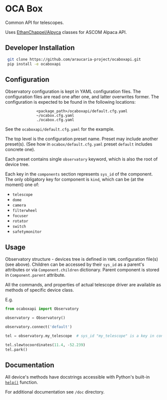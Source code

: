 # OCA Box
Common API for telescopes.

Uses [EthanChappel/Alpyca](https://github.com/araucaria-project/ocabox) classes for
ASCOM Alpaca API.

## Developer Installation
```bash
 git clone https://github.com/araucaria-project/ocaboxapi.git
 pip install -e ocaboxapi
```

## Configuration
Observatory configuration is kept in YAML configuration files. 
The configuration files are read one after one, and latter overwrites former.
The configuration is expected to be found in the following locations:
```
              <package_path>/ocaboxapi/default.cfg.yaml
              ~/ocabox.cfg.yaml
              ./ocabox.cfg.yaml
```

See the `ocaboxapi/default.cfg.yaml` for the example.

The top level is the configuration preset name. Preset may include another preset(s).
(See how in `ocabox/default.cfg.yaml` preset `default` includes concrete one).

Each preset contains single `observatory` keyword, which is also the root of device tree.

Each key in the `components` section represents `sys_id` of the component. The only obligatory
key for component is `kind`, which can be (at the moment) one of:
* `telescope`
* `dome`
* `camera`
* `filterwheel`
* `focuser`
* `rotator`
* `switch`
* `safetymonitor`


## Usage
Observatory structure - devices tree is defined in `YAML` configuration file(s) (see above).
Children can be accessed by their `sys_id` as a parent's attributes or via ```Component.children```
dictionary. Parent component is stored in  ```Component.parent``` attribute.

All the commands, and properties of actual telescope driver are available as methods of specific
device class.

E.g.
```python
from ocaboxapi import Observatory

observatory = Observatory()

observatory.connect('default')

tel = observatory.my_telescope  # sys_id "my_telescope" is a key in config file

tel.slewtocoordinates(11.4, -52.239)
tel.park()

```



## Documentation
All device's methods have docstrings accessible with Python's built-in 
[```help()```](https://docs.python.org/3/library/functions.html#help) function.

For additional documentation see `/doc` directory.


